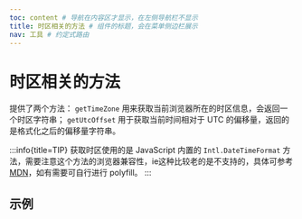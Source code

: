 ```yaml
---
toc: content # 导航在内容区才显示，在左侧导航栏不显示
title: 时区相关的方法 # 组件的标题，会在菜单侧边栏展示
nav: 工具 # 约定式路由
---
```


# 时区相关的方法

提供了两个方法： `getTimeZone` 用来获取当前浏览器所在的时区信息，会返回一个时区字符串； `getUtcOffset` 用于获取当前时间相对于 UTC 的偏移量，返回的是格式化之后的偏移量字符串。

:::info{title=TIP}
获取时区使用的是 JavaScript 内置的 `Intl.DateTimeFormat` 方法，需要注意这个方法的浏览器兼容性，ie这种比较老的是不支持的，具体可参考 [MDN](https://developer.mozilla.org/en-US/docs/Web/JavaScript/Reference/Global_Objects/Intl/DateTimeFormat#browser_compatibility)，如有需要可自行进行 polyfill。
:::

## 示例

<code src='./demo/example-basic.tsx'></code>
